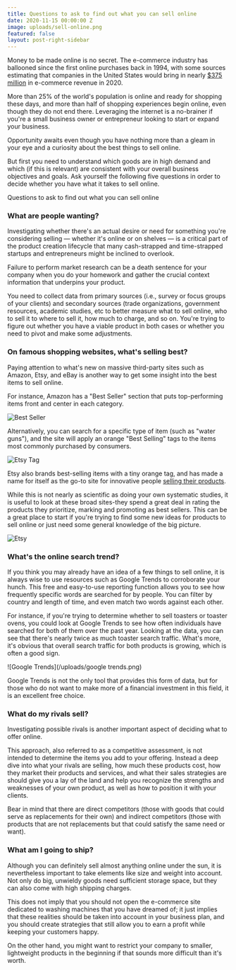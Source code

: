 ```yaml
---
title: Questions to ask to find out what you can sell online
date: 2020-11-15 00:00:00 Z
image: uploads/sell-online.png
featured: false
layout: post-right-sidebar
---
```


Money to be made online is no secret. The e-commerce industry has ballooned since the first online purchases back in 1994, with some sources estimating that companies in the United States would bring in nearly [$375 million](https://www.statista.com/statistics/272391/us-retail-e-commerce-sales-forecast/) in e-commerce revenue in 2020.

More than 25% of the world's population is online and ready for shopping these days, and more than half of shopping experiences begin online, even though they do not end there. Leveraging the internet is a no-brainer if you're a small business owner or entrepreneur looking to start or expand your business.

Opportunity awaits even though you have nothing more than a gleam in your eye and a curiosity about the best things to sell online.

But first you need to understand which goods are in high demand and which (if this is relevant) are consistent with your overall business objectives and goals. Ask yourself the following five questions in order to decide whether you have what it takes to sell online.

Questions to ask to find out what you can sell online

### What are people wanting?

Investigating whether there's an actual desire or need for something you're considering selling — whether it's online or on shelves — is a critical part of the product creation lifecycle that many cash-strapped and time-strapped startups and entrepreneurs might be inclined to overlook.

Failure to perform market research can be a death sentence for your company when you do your homework and gather the crucial context information that underpins your product.

You need to collect data from primary sources (i.e., survey or focus groups of your clients) and secondary sources (trade organizations, government resources, academic studies, etc to better measure what to sell online, who to sell it to where to sell it, how much to charge, and so on. You're trying to figure out whether you have a viable product in both cases or whether you need to pivot and make some adjustments.

### On famous shopping websites, what's selling best?

Paying attention to what's new on massive third-party sites such as Amazon, Etsy, and eBay is another way to get some insight into the best items to sell online.

For instance, Amazon has a "Best Seller" section that puts top-performing items front and center in each category.

![Best Seller](/uploads/best-seller.png)

Alternatively, you can search for a specific type of item (such as "water guns"), and the site will apply an orange "Best Selling" tags to the items most commonly purchased by consumers.

![Etsy Tag](/uploads/etsy-tag.png)

Etsy also brands best-selling items with a tiny orange tag, and has made a name for itself as the go-to site for innovative people [selling their products](https://internetdailydeals.com/2020/05/31/how-to-make-money-selling-unused-stuffs-online.html).

While this is not nearly as scientific as doing your own systematic studies, it is useful to look at these broad sites-they spend a great deal in rating the products they prioritize, marking and promoting as best sellers. This can be a great place to start if you're trying to find some new ideas for products to sell online or just need some general knowledge of the big picture.

![Etsy](/uploads/etsy.png)

### What's the online search trend?

If you think you may already have an idea of a few things to sell online, it is always wise to use resources such as Google Trends to corroborate your hunch. This free and easy-to-use reporting function allows you to see how frequently specific words are searched for by people. You can filter by country and length of time, and even match two words against each other.

For instance, if you're trying to determine whether to sell toasters or toaster ovens, you could look at Google Trends to see how often individuals have searched for both of them over the past year. Looking at the data, you can see that there's nearly twice as much toaster search traffic. What's more, it's obvious that overall search traffic for both products is growing, which is often a good sign.

![Google Trends](/uploads/google trends.png)

Google Trends is not the only tool that provides this form of data, but for those who do not want to make more of a financial investment in this field, it is an excellent free choice.

### What do my rivals sell?

Investigating possible rivals is another important aspect of deciding what to offer online.

This approach, also referred to as a competitive assessment, is not intended to determine the items you add to your offering. Instead a deep dive into what your rivals are selling, how much these products cost, how they market their products and services, and what their sales strategies are should give you a lay of the land and help you recognize the strengths and weaknesses of your own product, as well as how to position it with your clients.

Bear in mind that there are direct competitors (those with goods that could serve as replacements for their own) and indirect competitors (those with products that are not replacements but that could satisfy the same need or want).

### What am I going to ship?

Although you can definitely sell almost anything online under the sun, it is nevertheless important to take elements like size and weight into account. Not only do big, unwieldy goods need sufficient storage space, but they can also come with high shipping charges.

This does not imply that you should not open the e-commerce site dedicated to washing machines that you have dreamed of; it just implies that these realities should be taken into account in your business plan, and you should create strategies that still allow you to earn a profit while keeping your customers happy.

On the other hand, you might want to restrict your company to smaller, lightweight products in the beginning if that sounds more difficult than it's worth.

